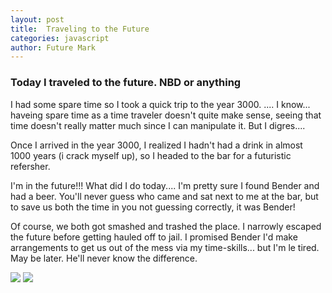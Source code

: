 ```yaml
---
layout: post
title:  Traveling to the Future
categories: javascript
author: Future Mark
---
```


<h3> Today I traveled to the future. NBD or anything</h3>
<p> I had some spare time so I took a quick trip to the year 3000. .... I know... haveing spare time as a time traveler doesn't quite make sense, seeing that time doesn't really matter much since I can manipulate it. But I digres....

Once I arrived in the year 3000, I realized I hadn't had a drink in almost 1000 years (i crack myself up), so I headed to the bar for a futuristic refersher.



I'm in the future!!! What did I do today.... I'm pretty sure I found Bender and had a beer. You'll never guess who came and sat next to me at the bar, but to save us both the time in you not guessing correctly, it was Bender!

Of course, we both got smashed and trashed the place. I narrowly escaped the future before getting hauled off to jail. I promised Bender I'd make arrangements to get us out of the mess via my time-skills... but I'm le tired. May be later. He'll never know the difference.</p>



<img src="http://www.robotplunger.com/wp-content/uploads/2011/06/bender.jpg">
<!-- <img src="http://s3.amazonaws.com/rapgenius/filepicker%2F90URbbaARRysdfTe3zpQ_futurama__bender_by_suzura-d59kq1p.png.jpg"> -->
<img src="http://i381.photobucket.com/albums/oo252/speederice/tumblr_m0wbl6OXaC1rry7rso1_500.gif">